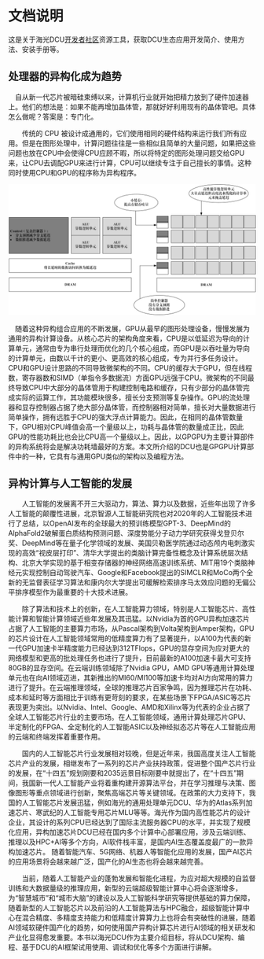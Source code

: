 # 文档说明
这是关于海光DCU[开发者社区](https://developer.hpccube.com/tool/#sdk)资源工具，获取DCU生态应用开发简介、使用方法、安装手册等。

## 处理器的异构化成为趋势

 自从新一代芯片被暗硅束缚以来，计算机行业就开始把精力放到了硬件加速器上。他们的想法是：如果不能再增加晶体管，那就好好利用现有的晶体管吧。具体怎么做呢？答案是：专门化。

  传统的 CPU 被设计成通用的，它们使用相同的硬件结构来运行我们所有应用。但是在图形处理中，计算问题往往是一些相似且简单的大量问题，如果把这些问题也放在CPU中会使得CPU应顾不暇，所以将特定的图形处理问题交给GPU来，让CPU去调配GPU来进行计算，CPU可以继续专注于自己擅长的事情。这种同时使用CPU和GPU的程序称为异构程序。

![CPU与GPU的区别](..\images\CPU与GPU架构区别.png)

 随着这种异构组合应用的不断发展，GPU从最早的图形处理设备，慢慢发展为通用的异构计算设备。从核心芯片的架构角度来看，CPU是以低延迟为导向的计算单元，通常由专为串行处理而优化的几个核心组成，而GPU是以吞吐量为导向的计算单元，由数以千计的更小、更高效的核心组成，专为并行多任务设计。CPU和GPU设计思路的不同导致微架构的不同。CPU的缓存大于GPU，但在线程数，寄存器数和SIMD（单指令多数据流）方面GPU远强于CPU。微架构的不同最终导致CPU中大部分的晶体管用于构建控制电路和缓存，只有少部分的晶体管完成实际的运算工作，其功能模块很多，擅长分支预测等复杂操作。GPU的流处理器和显存控制器占据了绝大部分晶体管，而控制器相对简单，擅长对大量数据进行简单操作，拥有远胜于CPU的强大浮点计算能力。因此，在相同的晶体管数量下，GPU相对CPU峰值会高一个量级以上，功耗与晶体管的数量成正比，因此GPU的性能功耗比也会比CPU高一个量级以上。因此，以GPGPU为主要计算部件的异构系统将会是解决功耗墙最好的方案。本文所介绍的DCU也是GPGPU计算部件中的一种，它具有与通用GPU类似的架构以及编程方法。

## 异构计算与人工智能的发展

  人工智能的发展离不开三大驱动力，算法、算力以及数据，近些年出现了许多人工智能的颠覆性进展，北京智源人工智能研究院也对2020年的人工智能技术进行了总结，以OpenAI发布的全球最大的预训练模型GPT-3、DeepMind的AlphaFold2破解蛋白质结构预测问题、深度势能分子动力学研究获得戈登贝尔奖、DeepMind等在量子化学领域的发展、美国贝勒医学院通过动态颅内电刺激实现的高效“视皮层打印”、清华大学提出的类脑计算完备性概念及计算系统层次结构、北京大学实现的基于相变存储器的神经网络高速训练系统、MIT用19个类脑神经元实现控制自动驾驶汽车、Google和Facebook提出的SIMCLR和MoCo两个全新的无监督表征学习算法和康内尔大学提出可缓解检索排序马太效应问题的无偏公平排序模型作为最重要的十大技术进展。

  除了算法和技术上的创新，在人工智能算力领域，特别是人工智能芯片、高性能计算和智能计算领域近些年发展及其迅猛。以Nvidia为首的GPU异构加速芯片占据了人工智能的主要算力市场，从Pascal架构到Volta架构到Amper架构，GPU的芯片设计在人工智能领域常用的低精度算力有了显著提升，以A100为代表的新一代GPU加速卡半精度能力已经达到312TFlops，GPU的显存空间为应对更大的网络模型和更高的批处理任务也进行了提升，目前最新的A100加速卡最大可支持80GB的显存空间。在云端训练领域除了Nvidia GPU，AMD GPU等通用计算处理单元也在向AI领域迈进，其新推出的MI60/MI100等加速卡均对AI方向常用的算力进行了提升。在云端推理领域，全球的推理芯片百家争鸣，因为推理芯片在功耗、成本和延时等方面相比于训练有更苛刻的要求，在某些场景下FPGA/ASIC等芯片表现更为突出。以Nvidia、Intel、Google、AMD和Xilinx等为代表的企业占据了全球人工智能芯片行业的主要市场。在人工智能领域，通用计算处理芯片GPU、半定制化的FPGA、全定制化的人工智能ASIC以及神经拟态芯片等在人工智能应用的云端和终端发挥着重要作用。

  国内的人工智能芯片行业发展相对较晚，但是近年来，我国高度关注人工智能芯片产业的发展，相继发布了一系列的芯片产业扶持政策，促进整个国产芯片行业的发展，在“十四五”规划刚要和2035远景目标刚要中就提出了，在“十四五”期间，我国新一代人工智能产业将着重构建开源算法平台，并在学习推理与决策、图像图形等重点领域进行创新，聚焦高端芯片等关键领域。在政策的大力支持下，我国的人工智能芯片发展迅猛，例如海光的通用处理单元DCU、华为的Atlas系列加速芯片、寒武纪的人工智能专用芯片MLU等等。海光作为国内高性能芯片的设计企业，其设计的系列CPU已经达到了国际主流服务器CPU的水平，并实现了规模化应用，异构加速芯片DCU已经在国内多个计算中心部署应用，涉及云端训练、推理以及HPC+AI等多个方向，AI软件栈丰富，是国内AI生态覆盖度最广的一款异构加速芯片。 随着智能汽车、5G网络、机器人等智能化应用的发展，国产AI芯片的应用场景将会越来越广泛，国产化的AI生态也将会越来越完善。

  当前，随着人工智能产业的蓬勃发展和智能化进程，为应对超大规模的自监督训练和大数据量级的推理应用，新型的云端超级智能计算中心将会逐渐增多，为“智慧城市”和“城市大脑”的建设以及人工智能科学研究等提供基础的算力保障，随着新型的人工智能芯片以及前沿的人工智能算法与HPC融合，超级智能计算中心在混合精度、多精度支持能力和低精度计算算力上也将会有突破性的进展，随着AI领域软硬件国产化的趋势，如何使用国产异构计算芯片进行AI领域的相关研发和产业化显得愈发重要。本书以海光DCU作为主要介绍目标，将从DCU架构、编程、基于DCU的AI框架试用使用、调试和优化等多个方面进行讲解。